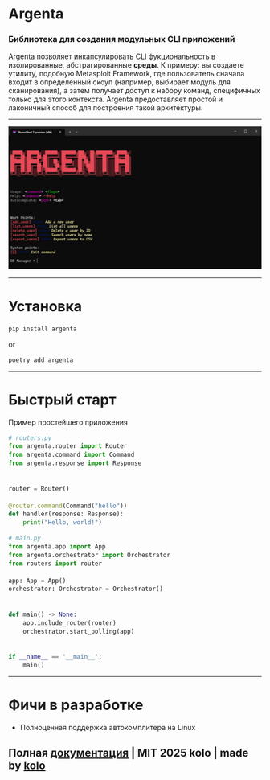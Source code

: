 # Argenta

### Библиотека для создания модульных CLI приложeний

Argenta позволяет инкапсулировать CLI фукциональность в изолированные, абстрагированные **среды**. К примеру: вы создаете утилиту, подобную Metasploit Framework, где пользователь сначала входит в определенный скоуп (например, выбирает модуль для сканирования), а затем получает доступ к набору команд, специфичных только для этого контекста. Argenta предоставляет простой и лаконичный способ для построения такой архитектуры.

---

![preview](https://github.com/koloideal/Argenta/blob/main/imgs/mock_app_preview4.png?raw=True)  

---

# Установка
```bash
pip install argenta
```
or
```bash
poetry add argenta
```

---

# Быстрый старт

Пример простейшего приложения
```python
# routers.py
from argenta.router import Router
from argenta.command import Command
from argenta.response import Response


router = Router()

@router.command(Command("hello"))
def handler(response: Response):
    print("Hello, world!")
```

```python
# main.py
from argenta.app import App
from argenta.orchestrator import Orchestrator
from routers import router

app: App = App()
orchestrator: Orchestrator = Orchestrator()


def main() -> None:
    app.include_router(router)
    orchestrator.start_polling(app)


if __name__ == '__main__':
    main()
```

---

# Фичи в разработке

- Полноценная поддержка автокомплитера на Linux

## Полная [документация](https://argenta-docs.vercel.app) | MIT 2025 kolo | made by [kolo](https://t.me/kolo_id)



